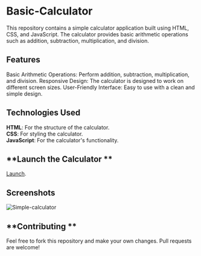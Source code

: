 # **Basic-Calculator**
This repository contains a simple calculator application built using HTML, CSS, and JavaScript. The calculator provides basic arithmetic operations such as addition, subtraction, multiplication, and division.

## **Features**
Basic Arithmetic Operations: Perform addition, subtraction, multiplication, and division.
Responsive Design: The calculator is designed to work on different screen sizes.
User-Friendly Interface: Easy to use with a clean and simple design.

## **Technologies Used**
**HTML**: For the structure of the calculator. <br />
**CSS**: For styling the calculator. <br />
**JavaScript**: For the calculator's functionality. <br />

## **Launch the Calculator **
[Launch]().

## **Screenshots**
![Simple-calculator](https://github.com/Harshitrajpurohit/Basic-Calculator/assets/115687640/16dcc4eb-bde9-4311-bb2a-a5551b7904ec)

## **Contributing **
Feel free to fork this repository and make your own changes. Pull requests are welcome!

